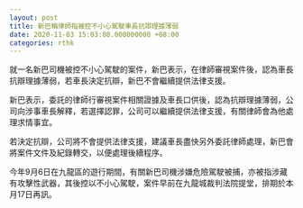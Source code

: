 ```yaml
---
layout: post
title: 新巴稱律師指被控不小心駕駛車長抗辯理據薄弱
date: 2020-11-03 15:03:08.000000000 +08:00
categories: rthk
---
```


就一名新巴司機被控不小心駕駛的案件，新巴表示，在律師審視案件後，認為車長抗辯理據薄弱，若車長決定抗辯，新巴不會繼續提供法律支援。

新巴表示，委託的律師行審視案件相關證據及車長口供後，認為抗辯理據薄弱，公司向涉事車長解釋，若選擇認罪，公司可以繼續提供法律支援，有關律師會為他處理求情事宜。

若決定抗辯，公司將不會提供法律支援，建議車長盡快另外委託律師處理，新巴會將案件文件及紀錄轉交，以便處理後續程序。

今年9月6日在九龍區的遊行期間，有關新巴司機涉嫌危險駕駛被捕，亦被指涉藏有攻擊性武器，其後控以不小心駕駛，案件早前在九龍城裁判法院提堂，排期於本月17日再訊。
